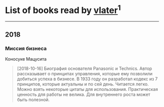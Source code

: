 # List of books read by [vlater](http://vk.com/id3237887)<sup>1</sup>
---

## 2018

### Миссия бизнеса
Коносуке Мацусита
> [2018-10-16] Биография основателя Panasonic и Teсhnics. Автор рассказывает о принципах управления, которые ему позволили добиться успеха в бизнесе. В 1933 году он разработал кодекс из 7 принципов, которые актуальны и по сей день. Читается легко. Можно взять некоторые цитаты для использования. Практическая ценность для работы не велика. Для внутреннего роста может быть полезной.



